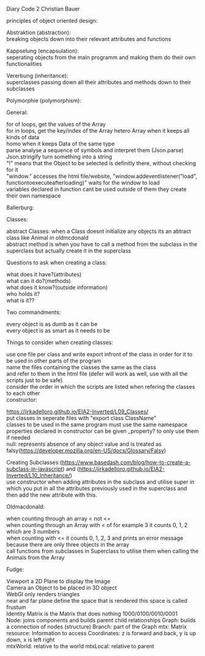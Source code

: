 Diary Code 2 Christian Bauer  

principles of object oriented design: 

Abstraktion (abstraction):  
breaking objects down into their relevant attributes and functions  

Kappselung (encapsulation):  
seperating objects from the main programm and making them do their own functionalities  

Vererbung (inheritance):  
superclasses passing down all their attributes and methods down to their subclasses  

Polymorphie (polymorphism):  



General:

for of loops, get the values of the Array  
for in loops, get the key/index of the Array 
hetero Array when it keeps all kinds of data  
homo when it keeps Data of the same type  
parse analyse a sequence of symbols and interpret them (Json.parse)
Json.stringify turn something into a string  
"!" means that the Object to be selected is definitly there, without checking for it  
"window." accesses the html file/website, "window.addeventlistener("load", functiontoexecuteafterloading)" waits for the window to load  
variables declared in function cant be used outside of them they create their own namespace  



Ballerburg:  

Classes:  

abstract Classes:
when a Class doesnt initialize any objects its an abtract class like Animal in oldmcdonald  
abstract method is when you have to call a method from the subclass in the superclass but actually create it in the superclass  


Questions to ask when creating a class:  

what does it have?(attributes)  
what can it do?(methods)  
what does it know?(outside information)  
who holds it?  
what is it??  

Two commandments:  

every object is as dumb as it can be  
every object is as smart as it needs to be  

Things to consider when creating classes:  

use one file per class and write export infront of the class in order for it to be used in other parts of the program  
name the files containing the classes the same as the class  
and refer to them in the html file (defer will work as well, use with all the scripts just to be safe)  
consider the order in which the scripts are listed when refering the classes to each other  
constructor:  




https://jirkadelloro.github.io/EIA2-Inverted/L09_Classes/  
put classes in seperate files with "export class ClassName"  
classes to be used in the same program must use the same namespace
properties declared in constructor can be given _property? to only use them if needed  
null: represents absence of any object value and is treated as falsy(https://developer.mozilla.org/en-US/docs/Glossary/Falsy)

Creating Subclasses:(https://www.basedash.com/blog/how-to-create-a-subclass-in-javascript) and (https://jirkadelloro.github.io/EIA2-Inverted/L10_Inheritance/)  
use constructor when adding attributes in the subclass and utilise super in which you put in all the attributes previously used in the superclass and then add the new attribute with this.

Oldmacdonald:

when counting through an array < not <=  
when counting through an Array with < of for example 3 it counts 0, 1, 2 which are 3 numbers   
when counting with <= it counts 0, 1, 2, 3 and prints an error message because there are only three objects in the array  
call functions from subclasses in Superclass to utilise them when calling the Animals from the Array  

Fudge:  

Viewport a 2D Plane to display the Image  
Camera an Object to be placed in 3D object  
WebGl only renders triangles  
near and far plane define the space that is rendered this space is called frustum  
Identity Matrix is the Matrix that does nothing 1000/0100/0010/0001  
Node: joins components and builds parent child relationships
Graph: builds a connection of nodes (structure)
Branch: part of the Graph
mtx: Matrix
resource: Information to access 
Coordinates: z is forward and back, y is up down, x is left right  
mtxWorld: relative to the world
mtxLocal: relative to parent

